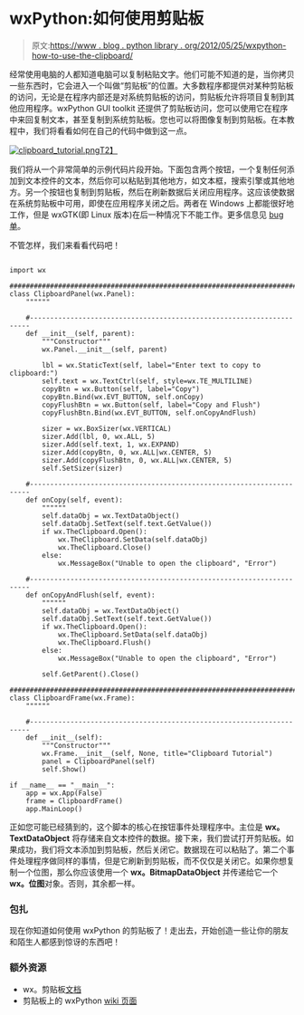 # wxPython:如何使用剪贴板

> 原文:[https://www . blog . python library . org/2012/05/25/wxpython-how-to-use-the-clipboard/](https://www.blog.pythonlibrary.org/2012/05/25/wxpython-how-to-use-the-clipboard/)

经常使用电脑的人都知道电脑可以复制粘贴文字。他们可能不知道的是，当你拷贝一些东西时，它会进入一个叫做“剪贴板”的位置。大多数程序都提供对某种剪贴板的访问，无论是在程序内部还是对系统剪贴板的访问，剪贴板允许将项目复制到其他应用程序。wxPython GUI toolkit 还提供了剪贴板访问，您可以使用它在程序中来回复制文本，甚至复制到系统剪贴板。您也可以将图像复制到剪贴板。在本教程中，我们将看看如何在自己的代码中做到这一点。

[![](../Images/ad3a9700c5fb4725264dfddf930824a4.png "clipboard_tutorial.png")T2】](https://www.blog.pythonlibrary.org/wp-content/uploads/2012/05/clipboard_tutorial.png)

我们将从一个非常简单的示例代码片段开始。下面包含两个按钮，一个复制任何添加到文本控件的文本，然后你可以粘贴到其他地方，如文本框，搜索引擎或其他地方。另一个按钮也复制到剪贴板，然后在刷新数据后关闭应用程序。这应该使数据在系统剪贴板中可用，即使在应用程序关闭之后。两者在 Windows 上都能很好地工作，但是 wxGTK(即 Linux 版本)在后一种情况下不能工作。更多信息见 [bug 单](http://trac.wxwidgets.org/ticket/10515)。

不管怎样，我们来看看代码吧！

```

import wx

########################################################################
class ClipboardPanel(wx.Panel):
    """"""

    #----------------------------------------------------------------------
    def __init__(self, parent):
        """Constructor"""
        wx.Panel.__init__(self, parent)

        lbl = wx.StaticText(self, label="Enter text to copy to clipboard:")
        self.text = wx.TextCtrl(self, style=wx.TE_MULTILINE)
        copyBtn = wx.Button(self, label="Copy")
        copyBtn.Bind(wx.EVT_BUTTON, self.onCopy)
        copyFlushBtn = wx.Button(self, label="Copy and Flush")
        copyFlushBtn.Bind(wx.EVT_BUTTON, self.onCopyAndFlush)

        sizer = wx.BoxSizer(wx.VERTICAL)
        sizer.Add(lbl, 0, wx.ALL, 5)
        sizer.Add(self.text, 1, wx.EXPAND)
        sizer.Add(copyBtn, 0, wx.ALL|wx.CENTER, 5)
        sizer.Add(copyFlushBtn, 0, wx.ALL|wx.CENTER, 5)
        self.SetSizer(sizer)

    #----------------------------------------------------------------------
    def onCopy(self, event):
        """"""
        self.dataObj = wx.TextDataObject()
        self.dataObj.SetText(self.text.GetValue())
        if wx.TheClipboard.Open():
            wx.TheClipboard.SetData(self.dataObj)
            wx.TheClipboard.Close()
        else:
            wx.MessageBox("Unable to open the clipboard", "Error")

    #----------------------------------------------------------------------
    def onCopyAndFlush(self, event):
        """"""
        self.dataObj = wx.TextDataObject()
        self.dataObj.SetText(self.text.GetValue())
        if wx.TheClipboard.Open():
            wx.TheClipboard.SetData(self.dataObj)
            wx.TheClipboard.Flush()
        else:
            wx.MessageBox("Unable to open the clipboard", "Error")

        self.GetParent().Close()

########################################################################
class ClipboardFrame(wx.Frame):
    """"""

    #----------------------------------------------------------------------
    def __init__(self):
        """Constructor"""
        wx.Frame.__init__(self, None, title="Clipboard Tutorial")
        panel = ClipboardPanel(self)
        self.Show()

if __name__ == "__main__":
    app = wx.App(False)
    frame = ClipboardFrame()
    app.MainLoop()

```

正如您可能已经猜到的，这个脚本的核心在按钮事件处理程序中。主位是 **wx。TextDataObject** 将存储来自文本控件的数据。接下来，我们尝试打开剪贴板。如果成功，我们将文本添加到剪贴板，然后关闭它。数据现在可以粘贴了。第二个事件处理程序做同样的事情，但是它刷新到剪贴板，而不仅仅是关闭它。如果你想复制一个位图，那么你应该使用一个 **wx。BitmapDataObject** 并传递给它一个 **wx。位图**对象。否则，其余都一样。

### 包扎

现在你知道如何使用 wxPython 的剪贴板了！走出去，开始创造一些让你的朋友和陌生人都感到惊讶的东西吧！

### 额外资源

*   wx。剪贴板[文档](http://wxpython.org/docs/api/wx.Clipboard-class.html)
*   剪贴板上的 wxPython [wiki 页面](http://wiki.wxpython.org/ClipBoard)